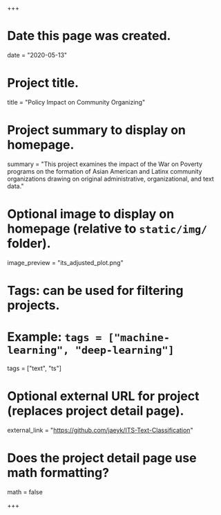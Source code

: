 +++
# Date this page was created.
date = "2020-05-13"

# Project title.
title = "Policy Impact on Community Organizing"

# Project summary to display on homepage.
summary = "This project examines the impact of the War on Poverty programs on the formation of Asian American and Latinx community organizations drawing on original administrative, organizational, and text data."

# Optional image to display on homepage (relative to `static/img/` folder).
image_preview = "its_adjusted_plot.png"

# Tags: can be used for filtering projects.
# Example: `tags = ["machine-learning", "deep-learning"]`
tags = ["text", "ts"]

# Optional external URL for project (replaces project detail page).
external_link = "https://github.com/jaeyk/ITS-Text-Classification"

# Does the project detail page use math formatting?
math = false

+++

